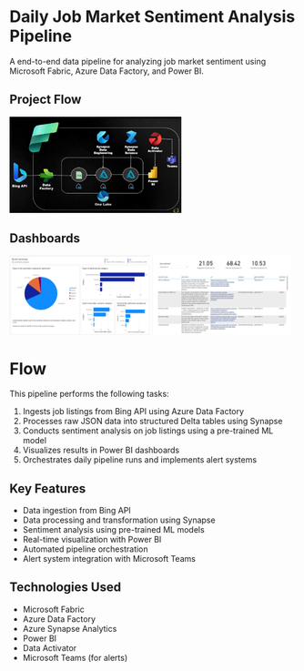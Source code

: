 # Daily Job Market Sentiment Analysis Pipeline
A end-to-end data pipeline for analyzing job market sentiment using Microsoft Fabric, Azure Data Factory, and Power BI.

## Project Flow
<a href="flow_diagram.jpg" target="_blank">
  <img src="flow_diagram.jpg" alt="Flow Diagram" width="60% align="center">
</a>

## Dashboards
<p float="left">
  <img src="page1.jpg" width="49%" />
  <img src="page2.jpg" width="49%" />
</p>

# Flow
This pipeline performs the following tasks:
1. Ingests job listings from Bing API using Azure Data Factory
2. Processes raw JSON data into structured Delta tables using Synapse
3. Conducts sentiment analysis on job listings using a pre-trained ML model
4. Visualizes results in Power BI dashboards
5. Orchestrates daily pipeline runs and implements alert systems

## Key Features

- Data ingestion from Bing API
- Data processing and transformation using Synapse
- Sentiment analysis using pre-trained ML models
- Real-time visualization with Power BI
- Automated pipeline orchestration
- Alert system integration with Microsoft Teams

## Technologies Used

- Microsoft Fabric
- Azure Data Factory
- Azure Synapse Analytics
- Power BI
- Data Activator
- Microsoft Teams (for alerts)

